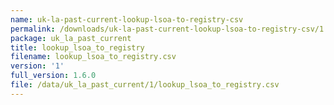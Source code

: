 ```yaml
---
name: uk-la-past-current-lookup-lsoa-to-registry-csv
permalink: /downloads/uk-la-past-current-lookup-lsoa-to-registry-csv/1
package: uk_la_past_current
title: lookup_lsoa_to_registry
filename: lookup_lsoa_to_registry.csv
version: '1'
full_version: 1.6.0
file: /data/uk_la_past_current/1/lookup_lsoa_to_registry.csv
---
```

